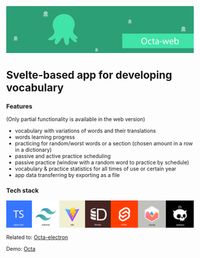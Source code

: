 <img src="./github extras/github repository poster.jpg">

# Svelte-based app for developing vocabulary

### Features

(Only partial functionality is available in the web version)
*  vocabulary with variations of words and their translations
*  words learning progress
*  practicing for random/worst words or a section (chosen amount in a row in a dictionary)
*  passive and active practice scheduling 
*  passive practice (window with a random word to practice by schedule)
*  vocabulary & practice statistics for all times of use or certain year
*  app data transferring by exporting as a file

### Tech stack

<img src="./github extras/tech-stack.jpg" alt="tech stack list">

Related to: <a href="https://github.com/Mero-Plaform/octa-electron"> Octa-electron </a>

Demo: [Octa](https://merovinggen.github.io/octa-web-build/)
